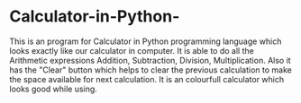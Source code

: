 # Calculator-in-Python-
This is an program for Calculator in Python programming language which looks exactly like our calculator in computer. It is able to do all the Arithmetic expressions Addition, Subtraction, Division, Multiplication. Also it has the "Clear" button which helps to clear the previous calculation to make the space available for next calculation.
It is an colourfull calculator which looks good while using.
